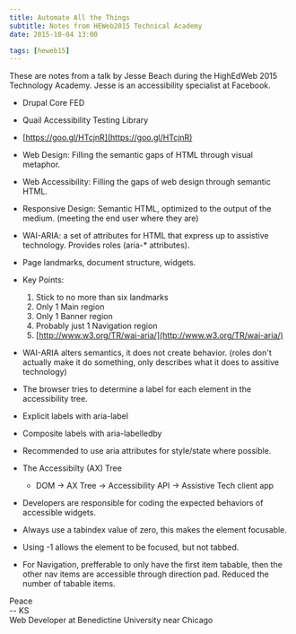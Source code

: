 ```yaml
---
title: Automate All the Things
subtitle: Notes from HEWeb2015 Technical Academy
date: 2015-10-04 13:00

tags: [heweb15]
---
```


These are notes from a talk by Jesse Beach during the HighEdWeb 2015 Technology Academy. Jesse is an accessibility specialist at Facebook. 

* Drupal Core FED
* Quail Accessibility Testing Library

* [https://goo.gl/HTcjnR](https://goo.gl/HTcjnR)

* Web Design: Filling the semantic gaps of HTML through visual metaphor.
* Web Accessibility: Filling the gaps of web design through semantic HTML.
* Responsive Design: Semantic HTML, optimized to the output of the medium. (meeting the end user where they are)
* WAI-ARIA: a set of attributes for HTML that express up to assistive technology. Provides roles (aria-* attributes).
* Page landmarks, document structure, widgets.
* Key Points:
	1. Stick to no more than six landmarks
	2. Only 1 Main region
	3. Only 1 Banner region
	4. Probably just 1 Navigation region
	5. [http://www.w3.org/TR/wai-aria/](http://www.w3.org/TR/wai-aria/)
* WAI-ARIA alters semantics, it does not create behavior. (roles don't actually make it do something, only describes what it does to assitive technology)
* The browser tries to determine a label for each element in the accessibility tree.
* Explicit labels with aria-label
* Composite labels with aria-labelledby
* Recommended to use aria attributes for style/state where possible. 
* The Accessibilty (AX) Tree
	* DOM -> AX Tree -> Accessibility API -> Assistive Tech client app
* Developers are responsible for coding the expected behaviors of accessible widgets.
* Always use a tabindex value of zero, this makes the element focusable.
* Using -1 allows the element to be focused, but not tabbed.
* For Navigation, prefferable to only have the first item tabable, then the other nav items are accessible through direction pad. Reduced the number of tabable items. 


Peace<br>-- KS<br>Web Developer at Benedictine University near Chicago
